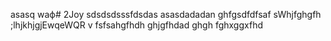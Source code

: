 asasq  waф# 2Joy
sdsdsdsssfdsdas
asasdadadan
ghfgsdfdfsaf
sWhjfghgfh
;lhjkhjgjEwqeWQR
v
fsfsahgfhdh
ghjgfhdad
ghgh
fghxggxfhd

